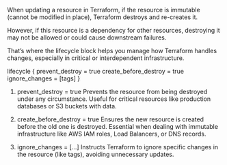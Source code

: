 When updating a resource in Terraform, if the resource is immutable (cannot be modified in place), Terraform destroys and re-creates it.

However, if this resource is a dependency for other resources, destroying it may not be allowed or could cause downstream failures.

That’s where the lifecycle block helps you manage how Terraform handles changes, especially in critical or interdependent infrastructure.

lifecycle {
  prevent_destroy      = true
  create_before_destroy = true
  ignore_changes        = [tags]
}


1. prevent_destroy = true
Prevents the resource from being destroyed under any circumstance.
Useful for critical resources like production databases or S3 buckets with data.

2. create_before_destroy = true
Ensures the new resource is created before the old one is destroyed.
Essential when dealing with immutable infrastructure like AWS IAM roles, Load Balancers, or DNS records.

3. ignore_changes = [...]
Instructs Terraform to ignore specific changes in the resource (like tags), avoiding unnecessary updates.
